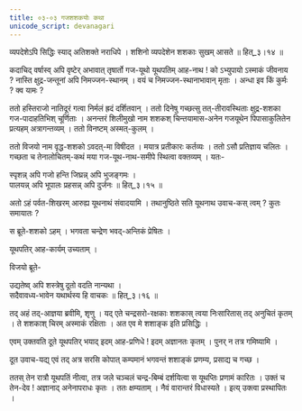 ```yaml
---
title: ०३-०३ गजशशकयोः कथा
unicode_script: devanagari
---
```


व्यपदेशेऽपि सिद्धिः स्याद् अतिशक्ते नराधिपे ।
शशिनो व्यपदेशेन शशकाः सुखम् आसते ॥ हित्_३।१४ ॥  

कदाचिद् वर्षास्व् अपि वृष्टेर् अभावात् तृषार्तो गज-यूथो यूथपतिम् आह-नाथ ! को ऽभ्युपायो ऽस्माकं जीवनाय ? नास्ति क्षुद्र-जन्तूनां अपि निमज्जन-स्थानम् । वयं च निमज्जन-स्थानाभावान् मृताः । अन्धा इव किं कुर्मः ? क्व यामः ?  

ततो हस्तिराजो नातिदूरं गत्वा निर्मलं ह्रदं दर्शितवान् । ततो दिनेषु गच्छत्सु तत्-तीरावस्थिताः क्षुद्र-शशका गज-पादाहतिभिश् चूर्णिताः । अनन्तरं शिलीमुखो नाम शशकश् चिन्तयामास-अनेन गजयूथेन पिपासाकुलितेन प्रत्यहम् अत्रागन्तव्यम् । ततो विनष्टम् अस्मत्-कुलम् ।  

ततो विजयो नाम वृद्ध-शशको ऽवदत्-मा विषीदत । मयात्र प्रतीकारः कर्तव्यः । ततो ऽसौ प्रतिज्ञाय चलितः । गच्छता च तेनालोचितम्-कथं मया गज-यूथ-नाथ-समीपे स्थित्वा वक्तव्यम् । यतः-  

स्पृशन्न् अपि गजो हन्ति जिघ्रन्न् अपि भुजङ्गमः ।  
पालयन्न् अपि भूपालः प्रहसन्न् अपि दुर्जनः ॥ हित्_३।१५ ॥  

अतो ऽहं पर्वत-शिखरम् आरुह्य यूथनाथं संवादयामि । तथानुष्ठिते सति यूथनाथ उवाच-कस् त्वम् ? कुतः समायातः ?  

स ब्रूते-शशको ऽहम् । भगवता चन्द्रेण भवद्-अन्तिकं प्रेषितः ।  

यूथपतिर् आह-कार्यम् उच्यताम् ।  

विजयो ब्रूते-  

उद्यतेष्व् अपि शस्त्रेषु दूतो वदति नान्यथा ।  
सदैवावध्य-भावेन यथार्थस्य हि वाचकः ॥ हित्_३।१६ ॥  

तद् अहं तद्-आज्ञया ब्रवीमि, शृणु । यद् एते चन्द्रसरो-रक्षकाः शशकास् त्वया निःसारितास् तद् अनुचितं कृतम् । ते शशकाश् चिरम् अस्माकं रक्षिताः । अत एव मे शशाङ्क इति प्रसिद्धिः ।  

एवम् उक्तवति दूते यूथपतिर् भयाद् इदम् आह-प्रणिधे ! इदम् अज्ञानतः कृतम् । पुनर् न तत्र गमिष्यामि ।  

दूत उवाच-यद्य् एवं तद् अत्र सरसि कोपात् कम्पमानं भगवन्तं शशाङ्कं प्रणम्य, प्रसाद्य च गच्छ ।  

ततस् तेन रात्रौ यूथपतिं नीत्वा, तत्र जले चञ्चलं चन्द्र-बिम्बं दर्शयित्वा स यूथप्तिः प्रणामं कारितः । उक्तं च तेन-देव ! अज्ञानाद् अनेनापराधः कृतः । ततः क्षम्यताम् । नैवं वारान्तरं विधास्यते । इत्य् उक्त्वा प्रस्थापितः ।    

